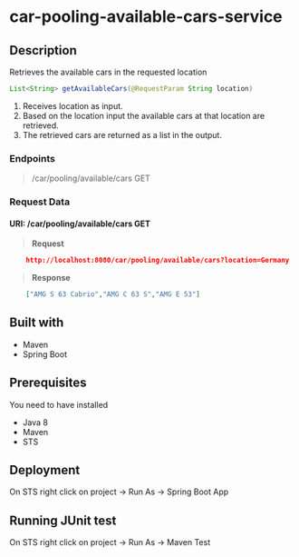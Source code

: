 # car-pooling-available-cars-service
## Description

Retrieves the available cars in the requested location

```java
List<String> getAvailableCars(@RequestParam String location)
```
1. Receives location as input.
2. Based on the location input the available cars at that location are retrieved.
3. The retrieved cars are returned as a list in the output.

### Endpoints

>/car/pooling/available/cars GET

### Request Data

#### URI: /car/pooling/available/cars GET

> **Request**

```json
	http://localhost:8080/car/pooling/available/cars?location=Germany
```

> **Response**

```json
	["AMG S 63 Cabrio","AMG C 63 S","AMG E 53"]
```

## Built with
* Maven
* Spring Boot

## Prerequisites
You need to have installed

 - Java 8
 - Maven
 - STS
 
## Deployment
On STS right click on project -> Run As -> Spring Boot App

## Running JUnit test
On STS right click on project -> Run As -> Maven Test
